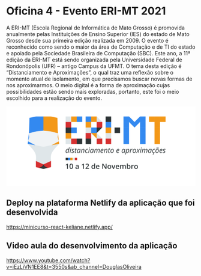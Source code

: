# Oficina 4 - Evento ERI-MT 2021  

A ERI-MT (Escola Regional de Informática de Mato Grosso) é promovida anualmente pelas Instituições de Ensino Superior (IES) do estado de Mato Grosso desde sua primeira edição realizada em 2009. O evento é reconhecido como sendo o maior da área de Computação e de TI do estado e apoiado pela Sociedade Brasileira de Computação (SBC).
Este ano, a 11ª edição da ERI-MT está sendo organizada pela Universidade Federal de Rondonópolis (UFR) – antigo Campus da UFMT. O tema desta edição é “Distanciamento e Aproximações”, o qual traz uma reflexão sobre o momento atual de isolamento, em que precisamos buscar novas formas de nos aproximarmos. O meio digital é a forma de aproximação cujas possibilidades estão sendo mais exploradas, portanto, este foi o meio escolhido para a realização do evento.

<div align="center">
    <img src="src/components/img/Eri.png" width="600px"</img> 
</div>

## Deploy na plataforma Netlify da aplicação que foi desenvolvida 
https://minicurso-react-keliane.netlify.app/

## Video aula do desenvolvimento da aplicação
https://www.youtube.com/watch?v=iEzLiVN1EE8&t=3550s&ab_channel=DouglasOliveira
